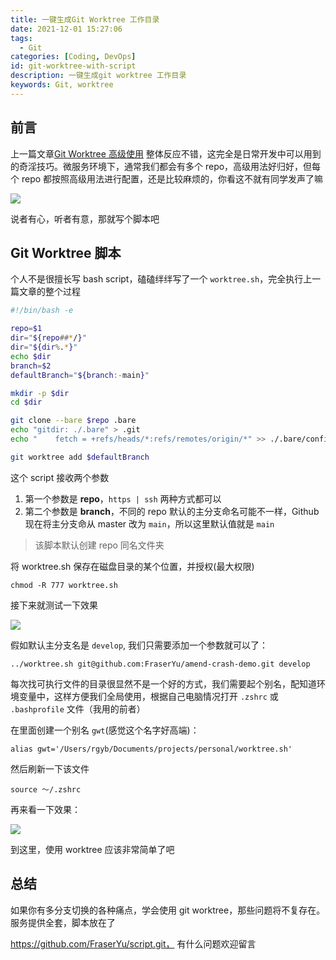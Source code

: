 ```yaml
---
title: 一键生成Git Worktree 工作目录
date: 2021-12-01 15:27:06
tags:
  - Git
categories: [Coding, DevOps]
id: git-worktree-with-script
description: 一键生成git worktree 工作目录
keywords: Git, worktree
---
```


## 前言
上一篇文章[Git Worktree 高级使用](https://dayarch.top/p/git-worktree-in-advance.html) 整体反应不错，这完全是日常开发中可以用到的奇淫技巧。微服务环境下，通常我们都会有多个 repo，高级用法好归好，但每个 repo 都按照高级用法进行配置，还是比较麻烦的，你看这不就有同学发声了嘛

![](https://cdn.jsdelivr.net/gh/FraserYu/img-host@master/blog-img20211201153240.png)

说者有心，听者有意，那就写个脚本吧

## Git Worktree 脚本
个人不是很擅长写 bash script，磕磕绊绊写了一个 `worktree.sh`，完全执行上一篇文章的整个过程

```bash
#!/bin/bash -e

repo=$1
dir="${repo##*/}"
dir="${dir%.*}"
echo $dir
branch=$2
defaultBranch="${branch:-main}"

mkdir -p $dir
cd $dir

git clone --bare $repo .bare
echo "gitdir: ./.bare" > .git
echo "    fetch = +refs/heads/*:refs/remotes/origin/*" >> ./.bare/config

git worktree add $defaultBranch
```

这个 script 接收两个参数

1. 第一个参数是 **repo**，`https | ssh` 两种方式都可以
2. 第二个参数是 **branch**，不同的 repo 默认的主分支命名可能不一样，Github 现在将主分支命从 master 改为 `main`，所以这里默认值就是 `main`

> 该脚本默认创建 repo 同名文件夹

将 worktree.sh 保存在磁盘目录的某个位置，并授权(最大权限)

```shell
chmod -R 777 worktree.sh
```

接下来就测试一下效果

![](https://cdn.jsdelivr.net/gh/FraserYu/img-host@master/blog-img2021-12-01at16.00.47.gif)

假如默认主分支名是 `develop`, 我们只需要添加一个参数就可以了：

```shell
../worktree.sh git@github.com:FraserYu/amend-crash-demo.git develop
```

每次找可执行文件的目录很显然不是一个好的方式，我们需要起个别名，配知道环境变量中，这样方便我们全局使用，根据自己电脑情况打开 `.zshrc` 或 `.bashprofile` 文件（我用的前者）

在里面创建一个别名 `gwt`(感觉这个名字好高端)：

```shell
alias gwt='/Users/rgyb/Documents/projects/personal/worktree.sh'
```

然后刷新一下该文件

```shell
source ～/.zshrc
```

再来看一下效果：

![](https://cdn.jsdelivr.net/gh/FraserYu/img-host@master/blog-img2021-12-01at16.10.42.gif)

到这里，使用 worktree 应该非常简单了吧



## 总结

如果你有多分支切换的各种痛点，学会使用 git worktree，那些问题将不复存在。服务提供全套，脚本放在了

https://github.com/FraserYu/script.git， 有什么问题欢迎留言

